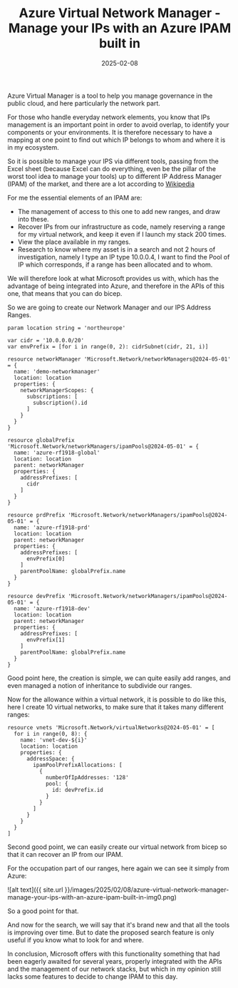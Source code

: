 ﻿---
layout: post
title: Azure Virtual Network Manager - Manage your IPs with an Azure IPAM built in
date: 2025-02-08
categories: [ "Azure", "Network" ]
githubcommentIdtoreplace: 
---


Azure Virtual Manager is a tool to help you manage governance in the public cloud, and here particularly the network part.

For those who handle everyday network elements, you know that IPs management is an important point in order to avoid overlap, to identify your components or your environments. It is therefore necessary to have a mapping at one point to find out which IP belongs to whom and where it is in my ecosystem.

So it is possible to manage your IPS via different tools, passing from the Excel sheet (because Excel can do everything, even be the pillar of the worst tool idea to manage your tools) up to different IP Address Manager (IPAM) of the market, and there are a lot according to [Wikipedia](https://fr.wikipedia.org/wiki/Gestion_des_adresses_IP)

For me the essential elements of an IPAM are:

- The management of access to this one to add new ranges, and draw into these.
- Recover IPs from our infrastructure as code, namely reserving a range for my virtual network, and keep it even if I launch my stack 200 times.
- View the place available in my ranges.
- Research to know where my asset is in a search and not 2 hours of investigation, namely I type an IP type 10.0.0.4, I want to find the Pool of IP which corresponds, if a range has been allocated and to whom.

We will therefore look at what Microsoft provides us with, which has the advantage of being integrated into Azure, and therefore in the APIs of this one, that means that you can do bicep.

So we are going to create our Network Manager and our IPS Address Ranges.

```bicep
param location string = 'northeurope'

var cidr = '10.0.0.0/20'
var envPrefix = [for i in range(0, 2): cidrSubnet(cidr, 21, i)]

resource networkManager 'Microsoft.Network/networkManagers@2024-05-01' = {
  name: 'demo-networkmanager'
  location: location
  properties: {
    networkManagerScopes: {
      subscriptions: [
        subscription().id
      ]
    }
  }
}

resource globalPrefix 'Microsoft.Network/networkManagers/ipamPools@2024-05-01' = {
  name: 'azure-rf1918-global'
  location: location
  parent: networkManager
  properties: {
    addressPrefixes: [
      cidr
    ]
  }
}

resource prdPrefix 'Microsoft.Network/networkManagers/ipamPools@2024-05-01' = {
  name: 'azure-rf1918-prd'
  location: location
  parent: networkManager
  properties: {
    addressPrefixes: [
      envPrefix[0]
    ]
    parentPoolName: globalPrefix.name
  }
}

resource devPrefix 'Microsoft.Network/networkManagers/ipamPools@2024-05-01' = {
  name: 'azure-rf1918-dev'
  location: location
  parent: networkManager
  properties: {
    addressPrefixes: [
      envPrefix[1]
    ]
    parentPoolName: globalPrefix.name
  }
}
```

Good point here, the creation is simple, we can quite easily add ranges, and even managed a notion of inheritance to subdivide our ranges.

Now for the allowance within a virtual network, it is possible to do like this, here I create 10 virtual networks, to make sure that it takes many different ranges:

```bicep
resource vnets 'Microsoft.Network/virtualNetworks@2024-05-01' = [
  for i in range(0, 8): {
    name: 'vnet-dev-${i}'
    location: location
    properties: {
      addressSpace: {
        ipamPoolPrefixAllocations: [
          {
            numberOfIpAddresses: '128'
            pool: {
              id: devPrefix.id
            }
          }
        ]
      }
    }
  }
]
```

Second good point, we can easily create our virtual network from bicep so that it can recover an IP from our IPAM.

For the occupation part of our ranges, here again we can see it simply from Azure:

![alt text]({{ site.url }}/images/2025/02/08/azure-virtual-network-manager-manage-your-ips-with-an-azure-ipam-built-in-img0.png)

So a good point for that.

And now for the search, we will say that it's brand new and that all the tools is improving over time. But to date the proposed search feature is only useful if you know what to look for and where.

In conclusion, Microsoft offers with this functionality something that had been eagerly awaited for several years, properly integrated with the APIs and the management of our network stacks, but which in my opinion still lacks some features to decide to change IPAM to this day.
